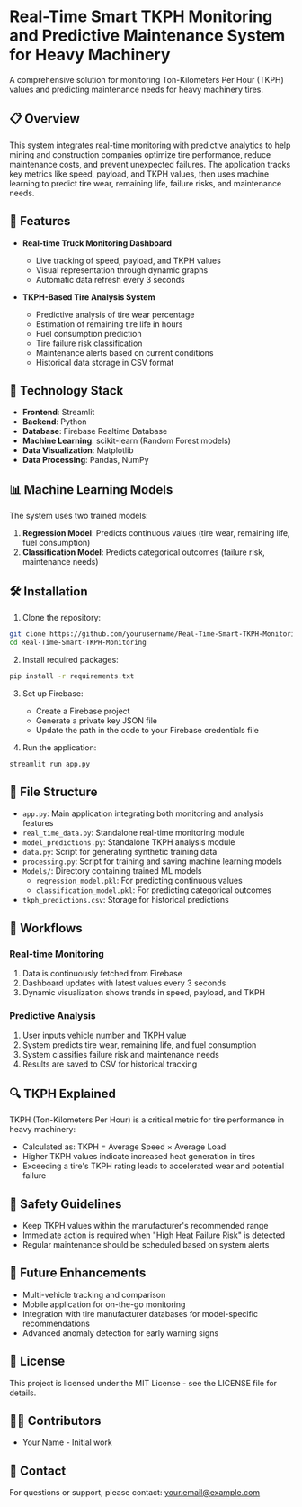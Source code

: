 # Real-Time Smart TKPH Monitoring and Predictive Maintenance System for Heavy Machinery

A comprehensive solution for monitoring Ton-Kilometers Per Hour (TKPH) values and predicting maintenance needs for heavy machinery tires.

## 📋 Overview

This system integrates real-time monitoring with predictive analytics to help mining and construction companies optimize tire performance, reduce maintenance costs, and prevent unexpected failures. The application tracks key metrics like speed, payload, and TKPH values, then uses machine learning to predict tire wear, remaining life, failure risks, and maintenance needs.

## 🚀 Features

- **Real-time Truck Monitoring Dashboard**
  - Live tracking of speed, payload, and TKPH values
  - Visual representation through dynamic graphs
  - Automatic data refresh every 3 seconds

- **TKPH-Based Tire Analysis System**
  - Predictive analysis of tire wear percentage
  - Estimation of remaining tire life in hours
  - Fuel consumption prediction
  - Tire failure risk classification
  - Maintenance alerts based on current conditions
  - Historical data storage in CSV format

## 🔧 Technology Stack

- **Frontend**: Streamlit
- **Backend**: Python
- **Database**: Firebase Realtime Database
- **Machine Learning**: scikit-learn (Random Forest models)
- **Data Visualization**: Matplotlib
- **Data Processing**: Pandas, NumPy

## 📊 Machine Learning Models

The system uses two trained models:
1. **Regression Model**: Predicts continuous values (tire wear, remaining life, fuel consumption)
2. **Classification Model**: Predicts categorical outcomes (failure risk, maintenance needs)

## 🛠️ Installation

1. Clone the repository:
```bash
git clone https://github.com/yourusername/Real-Time-Smart-TKPH-Monitoring.git
cd Real-Time-Smart-TKPH-Monitoring
```

2. Install required packages:
```bash
pip install -r requirements.txt
```

3. Set up Firebase:
   - Create a Firebase project
   - Generate a private key JSON file
   - Update the path in the code to your Firebase credentials file

4. Run the application:
```bash
streamlit run app.py
```

## 📂 File Structure

- `app.py`: Main application integrating both monitoring and analysis features
- `real_time_data.py`: Standalone real-time monitoring module
- `model_predictions.py`: Standalone TKPH analysis module
- `data.py`: Script for generating synthetic training data
- `processing.py`: Script for training and saving machine learning models
- `Models/`: Directory containing trained ML models
  - `regression_model.pkl`: For predicting continuous values
  - `classification_model.pkl`: For predicting categorical outcomes
- `tkph_predictions.csv`: Storage for historical predictions

## 🔄 Workflows

### Real-time Monitoring
1. Data is continuously fetched from Firebase
2. Dashboard updates with latest values every 3 seconds
3. Dynamic visualization shows trends in speed, payload, and TKPH

### Predictive Analysis
1. User inputs vehicle number and TKPH value
2. System predicts tire wear, remaining life, and fuel consumption
3. System classifies failure risk and maintenance needs
4. Results are saved to CSV for historical tracking

## 🔍 TKPH Explained

TKPH (Ton-Kilometers Per Hour) is a critical metric for tire performance in heavy machinery:
- Calculated as: TKPH = Average Speed × Average Load
- Higher TKPH values indicate increased heat generation in tires
- Exceeding a tire's TKPH rating leads to accelerated wear and potential failure

## 🚨 Safety Guidelines

- Keep TKPH values within the manufacturer's recommended range
- Immediate action is required when "High Heat Failure Risk" is detected
- Regular maintenance should be scheduled based on system alerts

## 🔮 Future Enhancements

- Multi-vehicle tracking and comparison
- Mobile application for on-the-go monitoring
- Integration with tire manufacturer databases for model-specific recommendations
- Advanced anomaly detection for early warning signs

## 📝 License

This project is licensed under the MIT License - see the LICENSE file for details.

## 👨‍💻 Contributors

- Your Name - Initial work

## 📧 Contact

For questions or support, please contact: your.email@example.com
